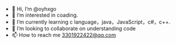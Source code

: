 - 👋 Hi, I’m @oyhxgo
- 👀 I’m interested in coading.
- 🌱 I’m currently learning c language，java，JavaScript，c#，c++.
- 💞️ I’m looking to collaborate on understanding code
- 📫 How to reach me 3301922422@qq.com






<!---

oyhxgo/oyhxgo is a ✨ special ✨ repository because its `README.md` (this file) appears on your GitHub profile.
You can click the Preview link to take a look at your changes.
--->
